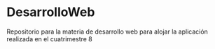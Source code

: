 # DesarrolloWeb
Repositorio para la materia de desarrollo web para alojar la aplicación realizada en el cuatrimestre 8
